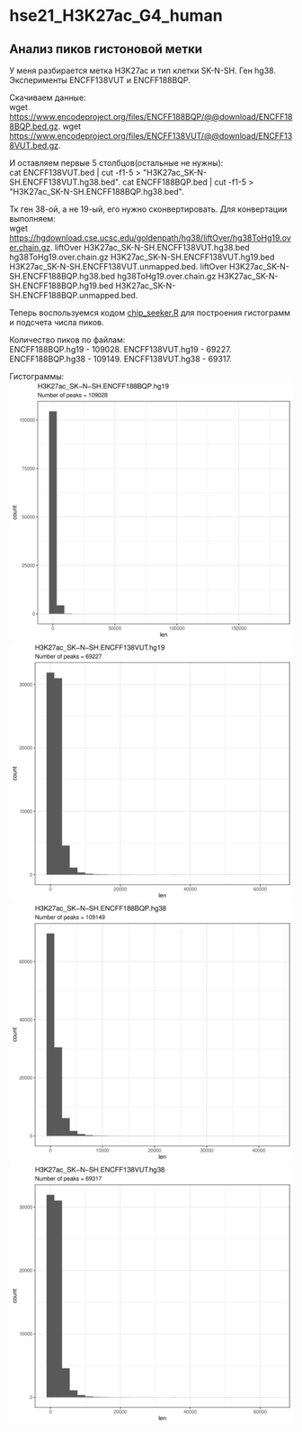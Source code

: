 # hse21_H3K27ac_G4_human

## Анализ пиков гистоновой метки

У меня разбирается метка H3K27ac и тип клетки SK-N-SH. Ген hg38. Эксперименты ENCFF138VUT и ENCFF188BQP.  

Скачиваем данные:  
wget https://www.encodeproject.org/files/ENCFF188BQP/@@download/ENCFF188BQP.bed.gz. 
wget https://www.encodeproject.org/files/ENCFF138VUT/@@download/ENCFF138VUT.bed.gz. 

И оставляем первые 5 столбцов(остальные не нужны):  
cat ENCFF138VUT.bed | cut -f1-5 > "H3K27ac_SK-N-SH.ENCFF138VUT.hg38.bed". 
cat ENCFF188BQP.bed | cut -f1-5 > "H3K27ac_SK-N-SH.ENCFF188BQP.hg38.bed". 

Тк ген 38-ой, а не 19-ый, его нужно сконвертировать. Для конвертации выполняем:  
wget https://hgdownload.cse.ucsc.edu/goldenpath/hg38/liftOver/hg38ToHg19.over.chain.gz. 
liftOver H3K27ac_SK-N-SH.ENCFF138VUT.hg38.bed hg38ToHg19.over.chain.gz H3K27ac_SK-N-SH.ENCFF138VUT.hg19.bed H3K27ac_SK-N-SH.ENCFF138VUT.unmapped.bed. 
liftOver H3K27ac_SK-N-SH.ENCFF188BQP.hg38.bed hg38ToHg19.over.chain.gz H3K27ac_SK-N-SH.ENCFF188BQP.hg19.bed H3K27ac_SK-N-SH.ENCFF188BQP.unmapped.bed. 

Теперь воспользуемся кодом [chip_seeker.R](https://github.com/DoctorWho57-179/hse21_H3K27ac_G4_human/blob/main/src/chip_seeker.R) для построения гистограмм и подсчета числа пиков.  

Количество пиков по файлам:  
ENCFF188BQP.hg19 - 109028. 
ENCFF138VUT.hg19 - 69227. 
ENCFF188BQP.hg38 - 109149. 
ENCFF138VUT.hg38 - 69317. 
 
Гистограммы:
![alt_text](https://github.com/DoctorWho57-179/hse21_H3K27ac_G4_human/blob/main/images/len_hist.H3K27ac_SK-N-SH.ENCFF188BQP.hg19.png)
![alt_text](https://github.com/DoctorWho57-179/hse21_H3K27ac_G4_human/blob/main/images/len_hist.H3K27ac_SK-N-SH.ENCFF138VUT.hg19.png)
![alt_text](https://github.com/DoctorWho57-179/hse21_H3K27ac_G4_human/blob/main/images/len_hist.H3K27ac_SK-N-SH.ENCFF188BQP.hg38.png)
![alt_text](https://github.com/DoctorWho57-179/hse21_H3K27ac_G4_human/blob/main/images/len_hist.H3K27ac_SK-N-SH.ENCFF138VUT.hg38.png)



